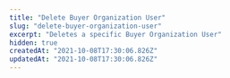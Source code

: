 ```yaml
---
title: "Delete Buyer Organization User"
slug: "delete-buyer-organization-user"
excerpt: "Deletes a specific Buyer Organization User"
hidden: true
createdAt: "2021-10-08T17:30:06.826Z"
updatedAt: "2021-10-08T17:30:06.826Z"
---
```

